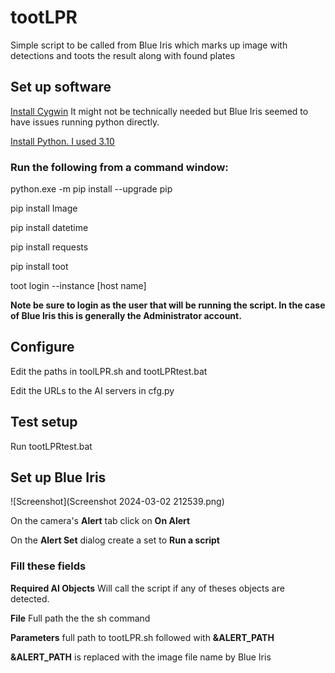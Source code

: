 # tootLPR
Simple script to be called from Blue Iris which marks up image with detections and toots the result along with found plates

## Set up software
[Install Cygwin](https://www.cygwin.com/)
It might not be technically needed but Blue Iris seemed to have issues running python directly.

[Install Python. I used 3.10](https://www.python.org/downloads/)

### Run the following from a command window:

python.exe -m pip install --upgrade pip

pip install Image

pip install datetime

pip install requests

pip install toot

toot login --instance [host name]

**Note be sure to login as the user that will be running the script. In the case of Blue Iris this is generally the Administrator account.**

## Configure
Edit the paths in toolLPR.sh and tootLPRtest.bat

Edit the URLs to the AI servers in cfg.py

## Test setup

Run tootLPRtest.bat

## Set up Blue Iris
![Screenshot](Screenshot 2024-03-02 212539.png)

On the camera's **Alert** tab click on **On Alert**

On the **Alert Set** dialog create a set to **Run a script**

### Fill these fields

**Required AI Objects** Will call the script if any of theses objects are detected.

**File** Full path the the sh command

**Parameters** full path to tootLPR.sh followed with **&ALERT_PATH**

**&ALERT_PATH** is replaced with the image file name by Blue Iris
